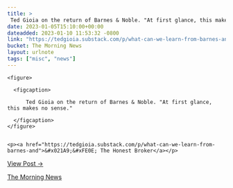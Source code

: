```yaml
---
title: > 
 Ted Gioia on the return of Barnes & Noble. "At first glance, this makes no sense."
date: 2023-01-05T15:10:00+00:00
dateadded: 2023-01-10 11:53:32 -0800
link: "https://tedgioia.substack.com/p/what-can-we-learn-from-barnes-and"
bucket: The Morning News
layout: urlnote
tags: ["misc", "news"]
--- 
```




  
    
  

  
    <figure>
      
      <figcaption>
        
          Ted Gioia on the return of Barnes & Noble. "At first glance, this makes no sense."
        
      </figcaption>
    </figure>

    
    <p><a href="https://tedgioia.substack.com/p/what-can-we-learn-from-barnes-and">&#x021A9;&#xFE0E; The Honest Broker</a></p>
    
  
  <p><a href="https://themorningnews.org/p/ted-gioia-on-the-return-of-barnes-noble">View Post &rarr;</a></p>



 <!-- end excerpt --> 
<div class='bucket'><a class='internal-link' href='/buckets/the-morning-news'>The Morning News</a></div> 
